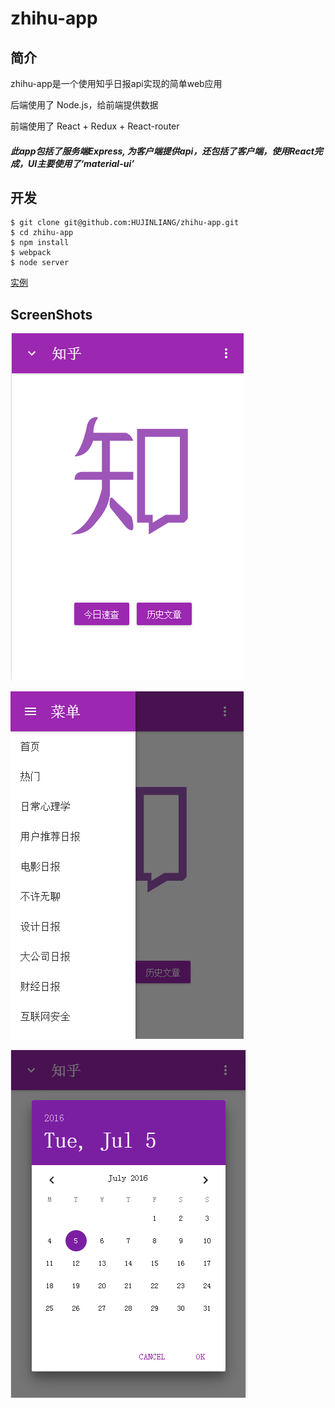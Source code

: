 # zhihu-app

## 简介
zhihu-app是一个使用知乎日报api实现的简单web应用 

后端使用了 Node.js，给前端提供数据

前端使用了 React + Redux + React-router

##### 此app包括了服务端Express, 为客户端提供api，还包括了客户端，使用React完成，UI主要使用了‘material-ui’


## 开发
```
$ git clone git@github.com:HUJINLIANG/zhihu-app.git
$ cd zhihu-app
$ npm install
$ webpack
$ node server
```
[实例](https://zhihu-app.herokuapp.com/)

## ScreenShots

![1](./screenshots/1.png)

![2](./screenshots/2.png)

![3](./screenshots/3.png)
